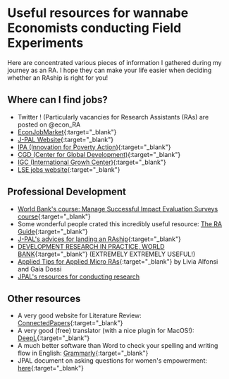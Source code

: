 # Useful resources for wannabe Economists conducting Field Experiments

Here are concentrated various pieces of information I gathered during my journey as an RA. I hope they can make your life easier when deciding whether an RAship is right for you!
  
  
## Where can I find jobs?
* Twitter ! (Particularly vacancies for Research Assistants (RAs) are posted on @econ_RA
* [EconJobMarket](https://econjobmarket.org/){:target="_blank"}
* [J-PAL Website](https://www.povertyactionlab.org/careers){:target="_blank"}
* [IPA (Innovation for Poverty Action)](https://www.poverty-action.org/work-with-ipa/careers){:target="_blank"}
* [CGD (Center for Global Development)](https://www.cgdev.org/page/job-opportunities-0){:target="_blank"}
* [IGC (International Growh Center)](https://www.theigc.org/about/careers/){:target="_blank"}
* [LSE jobs website](https://jobs.lse.ac.uk/VacanciesV2.aspx){:target="_blank"}
  
  
## Professional Development
* [World Bank's course: Manage Successful Impact Evaluation Surveys course](https://osf.io/672ej/){:target="_blank"}
* Some wonderful people crated this incredibly useful resource: [The RA Guide](https://raguide.github.io/){:target="_blank"}
* [J-PAL's advices for landing an RAship](https://www.povertyactionlab.org/sites/default/files/Advice-for-Landing-an-RA-ship.pdf){:target="_blank"}
* [DEVELOPMENT RESEARCH IN PRACTICE, WORLD BANK](https://worldbank.github.io/dime-data-handbook/){:target="_blank"} (EXTREMELY EXTREMELY USEFUL!)
* [Applied Tips for Applied Micro RAs](https://www.dropbox.com/s/eej9n1ywknlzcu6/Applied%20Tips%20for%20Applied%20Micro%20RAs.pdf?dl=0){:target="_blank"} by Livia Alfonsi and Gaia Dossi
* [JPAL's resources for conducting research](https://www.povertyactionlab.org/research-resources?view=toc)
  
  
## Other resources
* A very good website for Literature Review: [ConnectedPapers](https://www.connectedpapers.com/){:target="_blank"}
* A very good (free) translator (with a nice plugin for MacOS!): [DeepL](https://www.deepl.com/en/translator){:target="_blank"}
* A much better software than Word to check your spelling and writing flow in English: [Grammarly](https://www.grammarly.com/){:target="_blank"}
* JPAL document on asking questions for women's empowerment: [here](https://www.povertyactionlab.org/sites/default/files/research-resources/practical-guide-to-measuring-women-and-girls-empowerment-appendix1.pdf){:target="_blank"}


